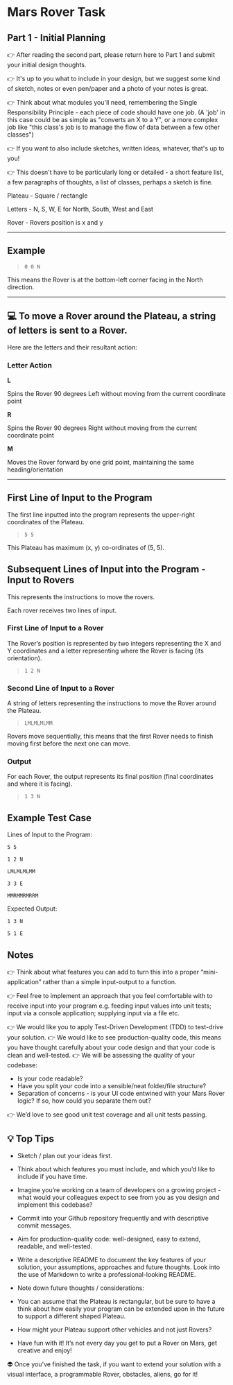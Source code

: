 # Mars Rover Task

## Part 1 - Initial Planning


👉 After reading the second part, please return here to Part 1 and submit your initial design thoughts. 

👉 It's up to you what to include in your design, but we suggest some kind of sketch, notes or even pen/paper and a photo of your notes is great.

👉 Think about what modules you'll need, remembering the Single Responsibility Principle - each piece of code should have one job. (A 'job' in this case could be as simple as "converts an X to a Y", or a more complex job like "this class's job is to manage the flow of data between a few other classes")

👉 If you want to also include sketches, written ideas, whatever, that's up to you!

👉 This doesn't have to be particularly long or detailed - a short feature list, a few paragraphs of thoughts, a list of classes, perhaps a sketch is fine.


Plateau - Square / rectangle

Letters - N, S, W, E for North, South, West and East

Rover - Rovers position is x and y

___ 

## Example

> `0 0 N`

This means the Rover is at the bottom-left corner facing in the North direction.

____

## 💻 To move a Rover around the Plateau, a string of letters is sent to a Rover.

Here are the letters and their resultant action:

### Letter Action
<b>L</b> 

Spins the Rover 90 degrees Left without moving from the current coordinate point

<b>R</b> 

Spins the Rover 90 degrees Right without moving from the current
coordinate point

<b>M</b> 

Moves the Rover forward by one grid point, maintaining the same heading/orientation
_________

## First Line of Input to the Program
The first line inputted into the program represents the upper-right coordinates of the Plateau.

> `5 5` 

This Plateau has maximum (x, y) co-ordinates of (5, 5).

## Subsequent Lines of Input into the Program - Input to Rovers
This represents the instructions to move the rovers.

Each rover receives two lines of input.

### First Line of Input to a Rover

The Rover’s position is represented by two integers representing the X and Y coordinates and a letter representing where the Rover is facing (its orientation).


> `1 2 N`


### Second Line of Input to a Rover
A string of letters representing the instructions to move the Rover around the Plateau.

> `LMLMLMLMM`

Rovers move sequentially, this means that the first Rover needs to finish moving first before the next one can move.

### Output
For each Rover, the output represents its final position (final coordinates and where it is facing).

> `1 3 N`


## Example Test Case
Lines of Input to the Program:
```
5 5

1 2 N

LMLMLMLMM

3 3 E

MMRMMRMRRM

```

Expected Output:
```
1 3 N

5 1 E
```


## Notes
👉 Think about what features you can add to turn this into a proper “mini-application” rather than a simple input-output to a function.

👉 Feel free to implement an approach that you feel comfortable with to receive input into your program e.g. feeding input values into unit tests; input via a console application; supplying input via a file etc.

👉  We would like you to apply Test-Driven Development (TDD) to test-drive your solution.
👉 We would like to see production-quality code, this means you have thought carefully about your code design and that your code is clean and well-tested.
👉 We will be assessing the quality of your codebase:
 - Is your code readable?
 - Have you split your code into a sensible/neat folder/file structure?
 - Separation of concerns - is your UI code entwined with your Mars
Rover logic? If so, how could you separate them out?

👉  We’d love to see good unit test coverage and all unit tests passing.

## 💡 Top Tips
- Sketch / plan out your ideas first.

- Think about which features you must include, and which you’d like to include if you have time.

- Imagine you’re working on a team of developers on a growing project - what would your colleagues expect to see from you as you design and implement this codebase?

- Commit into your Github repository frequently and with descriptive commit messages.

- Aim for production-quality code: well-designed, easy to extend, readable, and well-tested.

- Write a descriptive README to document the key features of your solution, your assumptions, approaches and future thoughts. Look into the use of Markdown to write a professional-looking README.

- Note down future thoughts / considerations:

- You can assume that the Plateau is rectangular, but be sure to have a
think about how easily your program can be extended upon in the future
to support a different shaped Plateau.

- How might your Plateau support other vehicles and not just Rovers?

- Have fun with it! It’s not every day you get to put a Rover on Mars, get creative and enjoy! 

👽 Once you've finished the task, if you want to extend your solution
with a visual interface, a programmable Rover, obstacles, aliens, go for it!
